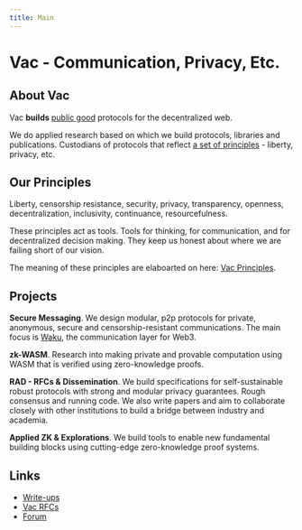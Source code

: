 ```yaml
---
title: Main
---
```


# Vac - Communication, Privacy, Etc.

## About Vac

Vac **builds** [public good](https://en.wikipedia.org/wiki/Public_good) protocols for the decentralized web.

We do applied research based on which we build protocols, libraries and publications. Custodians of protocols that reflect [a set of principles](vac.dev/principles) - liberty, privacy, etc.

## Our Principles

Liberty, censorship resistance, security, privacy, transparency, openness, decentralization, inclusivity, continuance, resourcefulness.

These principles act as tools. Tools for thinking, for communication, and for decentralized decision making. They keep us honest about where we are failing short of our vision.

The meaning of these principles are elaboarted on here: [Vac Principles](vac.dev/principles).

## Projects

**Secure Messaging**. We design modular, p2p protocols for private, anonymous, secure and censorship-resistant communications. The main focus is [Waku](https://waku.org), the communication layer for Web3.

**zk-WASM**. Research into making private and provable computation using WASM that is verified using zero-knowledge proofs.

**RAD - RFCs & Dissemination**. We build specifications for self-sustainable robust protocols with strong and modular privacy guarantees. Rough consensus and running code. We also write papers and aim to collaborate closely with other institutions to build a bridge between industry and academia.

**Applied ZK & Explorations**. We build tools to enable new fundamental building blocks using cutting-edge zero-knowledge proof systems.

## Links

- [Write-ups](/research)
- [Vac RFCs](https://rfc.vac.dev)
- [Forum](https://forum.vac.dev)
